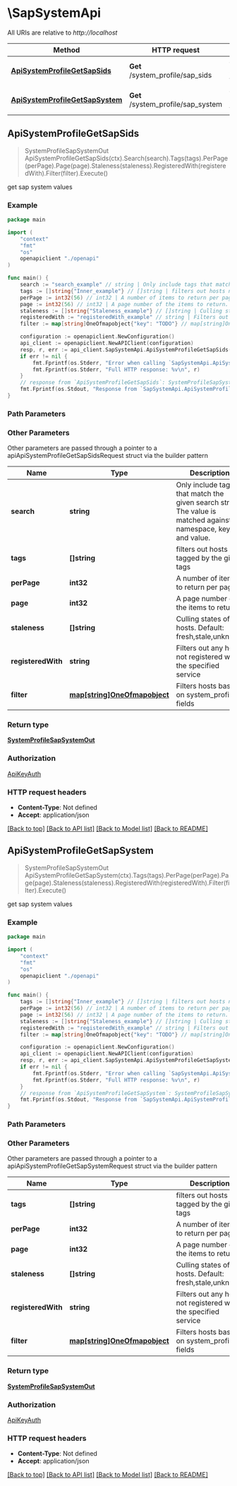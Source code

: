 # \SapSystemApi

All URIs are relative to *http://localhost*

Method | HTTP request | Description
------------- | ------------- | -------------
[**ApiSystemProfileGetSapSids**](SapSystemApi.md#ApiSystemProfileGetSapSids) | **Get** /system_profile/sap_sids | get sap system values
[**ApiSystemProfileGetSapSystem**](SapSystemApi.md#ApiSystemProfileGetSapSystem) | **Get** /system_profile/sap_system | get sap system values



## ApiSystemProfileGetSapSids

> SystemProfileSapSystemOut ApiSystemProfileGetSapSids(ctx).Search(search).Tags(tags).PerPage(perPage).Page(page).Staleness(staleness).RegisteredWith(registeredWith).Filter(filter).Execute()

get sap system values



### Example

```go
package main

import (
    "context"
    "fmt"
    "os"
    openapiclient "./openapi"
)

func main() {
    search := "search_example" // string | Only include tags that match the given search string. The value is matched against namespace, key and value. (optional)
    tags := []string{"Inner_example"} // []string | filters out hosts not tagged by the given tags (optional)
    perPage := int32(56) // int32 | A number of items to return per page. (optional) (default to 50)
    page := int32(56) // int32 | A page number of the items to return. (optional) (default to 1)
    staleness := []string{"Staleness_example"} // []string | Culling states of the hosts. Default: fresh,stale,unknown (optional) (default to ["fresh","stale","unknown"])
    registeredWith := "registeredWith_example" // string | Filters out any host not registered with the specified service (optional)
    filter := map[string]OneOfmapobject{"key": "TODO"} // map[string]OneOfmapobject | Filters hosts based on system_profile fields (optional)

    configuration := openapiclient.NewConfiguration()
    api_client := openapiclient.NewAPIClient(configuration)
    resp, r, err := api_client.SapSystemApi.ApiSystemProfileGetSapSids(context.Background()).Search(search).Tags(tags).PerPage(perPage).Page(page).Staleness(staleness).RegisteredWith(registeredWith).Filter(filter).Execute()
    if err != nil {
        fmt.Fprintf(os.Stderr, "Error when calling `SapSystemApi.ApiSystemProfileGetSapSids``: %v\n", err)
        fmt.Fprintf(os.Stderr, "Full HTTP response: %v\n", r)
    }
    // response from `ApiSystemProfileGetSapSids`: SystemProfileSapSystemOut
    fmt.Fprintf(os.Stdout, "Response from `SapSystemApi.ApiSystemProfileGetSapSids`: %v\n", resp)
}
```

### Path Parameters



### Other Parameters

Other parameters are passed through a pointer to a apiApiSystemProfileGetSapSidsRequest struct via the builder pattern


Name | Type | Description  | Notes
------------- | ------------- | ------------- | -------------
 **search** | **string** | Only include tags that match the given search string. The value is matched against namespace, key and value. | 
 **tags** | **[]string** | filters out hosts not tagged by the given tags | 
 **perPage** | **int32** | A number of items to return per page. | [default to 50]
 **page** | **int32** | A page number of the items to return. | [default to 1]
 **staleness** | **[]string** | Culling states of the hosts. Default: fresh,stale,unknown | [default to [&quot;fresh&quot;,&quot;stale&quot;,&quot;unknown&quot;]]
 **registeredWith** | **string** | Filters out any host not registered with the specified service | 
 **filter** | [**map[string]OneOfmapobject**](oneOf&lt;map,object&gt;.md) | Filters hosts based on system_profile fields | 

### Return type

[**SystemProfileSapSystemOut**](SystemProfileSapSystemOut.md)

### Authorization

[ApiKeyAuth](../README.md#ApiKeyAuth)

### HTTP request headers

- **Content-Type**: Not defined
- **Accept**: application/json

[[Back to top]](#) [[Back to API list]](../README.md#documentation-for-api-endpoints)
[[Back to Model list]](../README.md#documentation-for-models)
[[Back to README]](../README.md)


## ApiSystemProfileGetSapSystem

> SystemProfileSapSystemOut ApiSystemProfileGetSapSystem(ctx).Tags(tags).PerPage(perPage).Page(page).Staleness(staleness).RegisteredWith(registeredWith).Filter(filter).Execute()

get sap system values



### Example

```go
package main

import (
    "context"
    "fmt"
    "os"
    openapiclient "./openapi"
)

func main() {
    tags := []string{"Inner_example"} // []string | filters out hosts not tagged by the given tags (optional)
    perPage := int32(56) // int32 | A number of items to return per page. (optional) (default to 50)
    page := int32(56) // int32 | A page number of the items to return. (optional) (default to 1)
    staleness := []string{"Staleness_example"} // []string | Culling states of the hosts. Default: fresh,stale,unknown (optional) (default to ["fresh","stale","unknown"])
    registeredWith := "registeredWith_example" // string | Filters out any host not registered with the specified service (optional)
    filter := map[string]OneOfmapobject{"key": "TODO"} // map[string]OneOfmapobject | Filters hosts based on system_profile fields (optional)

    configuration := openapiclient.NewConfiguration()
    api_client := openapiclient.NewAPIClient(configuration)
    resp, r, err := api_client.SapSystemApi.ApiSystemProfileGetSapSystem(context.Background()).Tags(tags).PerPage(perPage).Page(page).Staleness(staleness).RegisteredWith(registeredWith).Filter(filter).Execute()
    if err != nil {
        fmt.Fprintf(os.Stderr, "Error when calling `SapSystemApi.ApiSystemProfileGetSapSystem``: %v\n", err)
        fmt.Fprintf(os.Stderr, "Full HTTP response: %v\n", r)
    }
    // response from `ApiSystemProfileGetSapSystem`: SystemProfileSapSystemOut
    fmt.Fprintf(os.Stdout, "Response from `SapSystemApi.ApiSystemProfileGetSapSystem`: %v\n", resp)
}
```

### Path Parameters



### Other Parameters

Other parameters are passed through a pointer to a apiApiSystemProfileGetSapSystemRequest struct via the builder pattern


Name | Type | Description  | Notes
------------- | ------------- | ------------- | -------------
 **tags** | **[]string** | filters out hosts not tagged by the given tags | 
 **perPage** | **int32** | A number of items to return per page. | [default to 50]
 **page** | **int32** | A page number of the items to return. | [default to 1]
 **staleness** | **[]string** | Culling states of the hosts. Default: fresh,stale,unknown | [default to [&quot;fresh&quot;,&quot;stale&quot;,&quot;unknown&quot;]]
 **registeredWith** | **string** | Filters out any host not registered with the specified service | 
 **filter** | [**map[string]OneOfmapobject**](oneOf&lt;map,object&gt;.md) | Filters hosts based on system_profile fields | 

### Return type

[**SystemProfileSapSystemOut**](SystemProfileSapSystemOut.md)

### Authorization

[ApiKeyAuth](../README.md#ApiKeyAuth)

### HTTP request headers

- **Content-Type**: Not defined
- **Accept**: application/json

[[Back to top]](#) [[Back to API list]](../README.md#documentation-for-api-endpoints)
[[Back to Model list]](../README.md#documentation-for-models)
[[Back to README]](../README.md)

